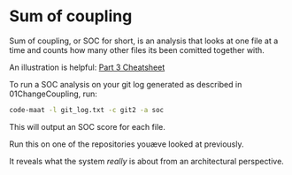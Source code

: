 # Sum of coupling

Sum of coupling, or SOC for short, is an analysis that looks at one file at a time and counts how many other files its been comitted together with.

An illustration is helpful:
[Part 3 Cheatsheet](https://notes.ole.dev/07-output/tutorials/your-code-as-a-crime-scene/part-3-temporal-coupling/)


To run a SOC analysis on your git log generated as described in 01ChangeCoupling, run:

```bash
code-maat -l git_log.txt -c git2 -a soc
```
This will output an SOC score for each file. 

Run this on one of the repositories youæve looked at previously.

It reveals what the system _really_ is about from an architectural perspective. 
